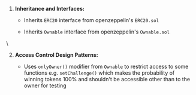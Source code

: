 1. **Inheritance and Interfaces:** 

    - Inherits `ERC20` interface from openzeppelin's `ERC20.sol`

    - Inherits `Ownable` interface from openzeppelin's `Ownable.sol`

\


2. **Access Control Design Patterns:**

    - Uses `onlyOwner()` modifier from `Ownable` to restrict access to some functions e.g. `setChallenge()` which makes the probability of winning tokens 100% and shouldn't be accessible other than to the owner for testing